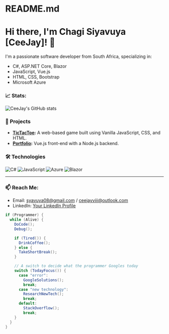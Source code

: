 # README.md
# Hi there, I'm Chagi Siyavuya [CeeJay]! 👋

I'm a passionate software developer from South Africa, specializing in:
- C#, ASP.NET Core, Blazor
- JavaScript, Vue.js
- HTML, CSS, Bootstrap
- Microsoft Azure

### 📈 Stats:
![CeeJay's GitHub stats](https://github-readme-stats.vercel.app/api?username=your-username&show_icons=true&theme=radical)

### 🚀 Projects
- **[TicTacToe](https://github.com/your-username/TicTacToe):** A web-based game built using Vanilla JavaScript, CSS, and HTML.
- **[Portfolio](https://github.com/your-username/Portfolio):** Vue.js front-end with a Node.js backend.

### 🛠 Technologies
![C#](https://img.shields.io/badge/-C%23-239120?style=flat&logo=c-sharp&logoColor=white)
![JavaScript](https://img.shields.io/badge/-JavaScript-F7DF1E?style=flat&logo=javascript&logoColor=white)
![Azure](https://img.shields.io/badge/-Azure-0089D6?style=flat&logo=microsoft-azure&logoColor=white)
![Blazor](https://img.shields.io/badge/-Blazor-512BD4?style=flat&logo=blazor&logoColor=white)

---
### 📫 Reach Me:
- Email: syavuya08@gmail.com / ceejayviii@outlook.com
- LinkedIn: [Your LinkedIn Profile](https://www.linkedin.com/in/your-profile)







```cs
if (Programmer) {
  while (Alive) {
    DoCode();
    Debug();

    if (Tired()) {
      DrinkCoffee();
    } else {
      TakeShortBreak();
    }

    // A switch to decide what the programmer Googles today
    switch (TodayFocus()) {
      case "error":
        GoogleSolutions();
        break;
      case "new technology":
        ResearchNewTech();
        break;
      default:
        StackOverflow();
        break;
    }
  }
}
```

<!---
CeeJay-VIII/CeeJay-VIII is a ✨ special ✨ repository because its `README.md` (this file) appears on your GitHub profile.
You can click the Preview link to take a look at your changes.
--->
